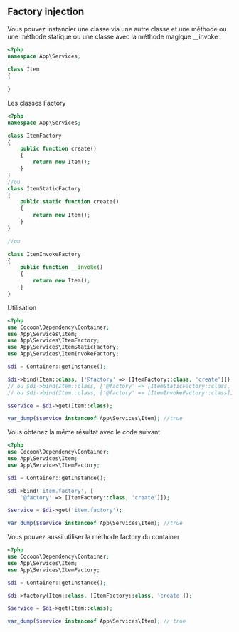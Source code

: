 ## Factory injection

Vous pouvez instancier une classe via une autre classe et une méthode ou une méthode statique ou une classe avec la méthode magique __invoke

```php
<?php
namespace App\Services;
         
class Item 
{
    
}
```
Les classes Factory

```php
<?php
namespace App\Services;

class ItemFactory
{
    public function create()
    {
        return new Item();
    }
}
//ou
class ItemStaticFactory
{
    public static function create()
    {
        return new Item();
    }
}

//ou

class ItemInvokeFactory
{
    public function __invoke()
    {
        return new Item();
    }
}
```

Utilisation

```php
<?php
use Cocoon\Dependency\Container;
use App\Services\Item;
use App\Services\ItemFactory;
use App\Services\ItemStaticFactory;
use App\Services\ItemInvokeFactory;

$di = Container::getInstance();

$di->bind(Item::class, ['@factory' => [ItemFactory::class, 'create']]);
// ou $di->bind(Item::class, ['@factory' => [ItemStaticFactory::class, 'create']]);
// ou $di->bind(Item::class, ['@factory' => [ItemInvokeFactory::class]]);

$service = $di->get(Item::class);

var_dump($service instanceof App\Services\Item); //true
```
Vous obtenez la même résultat avec le code suivant

```php
<?php
use Cocoon\Dependency\Container;
use App\Services\Item;
use App\Services\ItemFactory;

$di = Container::getInstance();

$di->bind('item.factory', [
    '@factory' => [ItemFactory::class, 'create']]);

$service = $di->get('item.factory');

var_dump($service instanceof App\Services\Item); //true
```

Vous pouvez aussi utiliser la méthode factory du container

```php
<?php
use Cocoon\Dependency\Container;
use App\Services\Item;
use App\Services\ItemFactory;

$di = Container::getInstance();

$di->factory(Item::class, [ItemFactory::class, 'create']);

$service = $di->get(Item::class);

var_dump($service instanceof App\Services\Item); // true
```